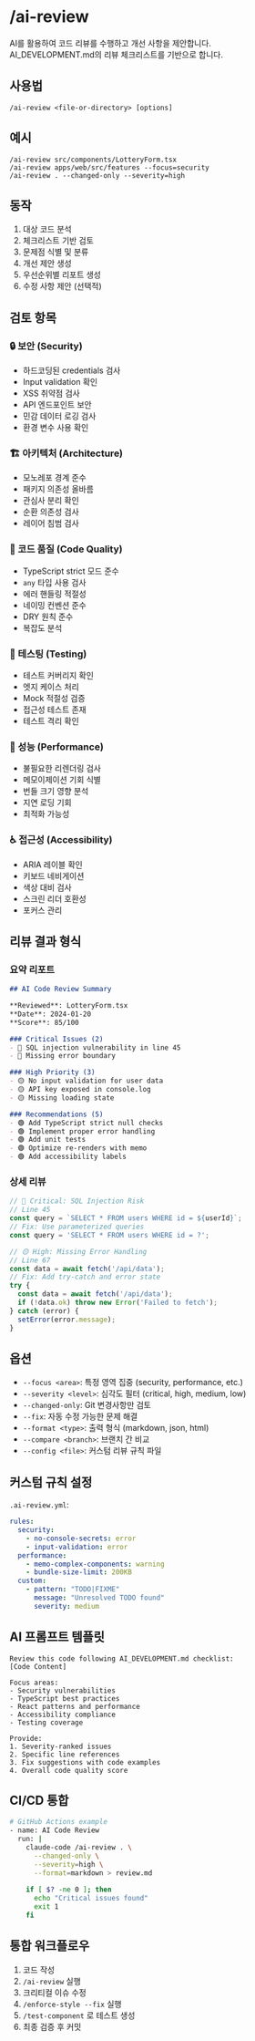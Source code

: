 # /ai-review

AI를 활용하여 코드 리뷰를 수행하고 개선 사항을 제안합니다. AI_DEVELOPMENT.md의 리뷰 체크리스트를 기반으로 합니다.

## 사용법
```
/ai-review <file-or-directory> [options]
```

## 예시
```
/ai-review src/components/LotteryForm.tsx
/ai-review apps/web/src/features --focus=security
/ai-review . --changed-only --severity=high
```

## 동작
1. 대상 코드 분석
2. 체크리스트 기반 검토
3. 문제점 식별 및 분류
4. 개선 제안 생성
5. 우선순위별 리포트 생성
6. 수정 사항 제안 (선택적)

## 검토 항목

### 🔒 보안 (Security)
- 하드코딩된 credentials 검사
- Input validation 확인
- XSS 취약점 검사
- API 엔드포인트 보안
- 민감 데이터 로깅 검사
- 환경 변수 사용 확인

### 🏗️ 아키텍처 (Architecture)
- 모노레포 경계 준수
- 패키지 의존성 올바름
- 관심사 분리 확인
- 순환 의존성 검사
- 레이어 침범 검사

### 📝 코드 품질 (Code Quality)
- TypeScript strict 모드 준수
- `any` 타입 사용 검사
- 에러 핸들링 적절성
- 네이밍 컨벤션 준수
- DRY 원칙 준수
- 복잡도 분석

### 🧪 테스팅 (Testing)
- 테스트 커버리지 확인
- 엣지 케이스 처리
- Mock 적절성 검증
- 접근성 테스트 존재
- 테스트 격리 확인

### 🚀 성능 (Performance)
- 불필요한 리렌더링 검사
- 메모이제이션 기회 식별
- 번들 크기 영향 분석
- 지연 로딩 기회
- 최적화 가능성

### ♿ 접근성 (Accessibility)
- ARIA 레이블 확인
- 키보드 네비게이션
- 색상 대비 검사
- 스크린 리더 호환성
- 포커스 관리

## 리뷰 결과 형식

### 요약 리포트
```markdown
## AI Code Review Summary

**Reviewed**: LotteryForm.tsx
**Date**: 2024-01-20
**Score**: 85/100

### Critical Issues (2)
- 🔴 SQL injection vulnerability in line 45
- 🔴 Missing error boundary

### High Priority (3)
- 🟡 No input validation for user data
- 🟡 API key exposed in console.log
- 🟡 Missing loading state

### Recommendations (5)
- 🟢 Add TypeScript strict null checks
- 🟢 Implement proper error handling
- 🟢 Add unit tests
- 🟢 Optimize re-renders with memo
- 🟢 Add accessibility labels
```

### 상세 리뷰
```typescript
// 🔴 Critical: SQL Injection Risk
// Line 45
const query = `SELECT * FROM users WHERE id = ${userId}`;
// Fix: Use parameterized queries
const query = 'SELECT * FROM users WHERE id = ?';

// 🟡 High: Missing Error Handling
// Line 67
const data = await fetch('/api/data');
// Fix: Add try-catch and error state
try {
  const data = await fetch('/api/data');
  if (!data.ok) throw new Error('Failed to fetch');
} catch (error) {
  setError(error.message);
}
```

## 옵션
- `--focus <area>`: 특정 영역 집중 (security, performance, etc.)
- `--severity <level>`: 심각도 필터 (critical, high, medium, low)
- `--changed-only`: Git 변경사항만 검토
- `--fix`: 자동 수정 가능한 문제 해결
- `--format <type>`: 출력 형식 (markdown, json, html)
- `--compare <branch>`: 브랜치 간 비교
- `--config <file>`: 커스텀 리뷰 규칙 파일

## 커스텀 규칙 설정
`.ai-review.yml`:
```yaml
rules:
  security:
    - no-console-secrets: error
    - input-validation: error
  performance:
    - memo-complex-components: warning
    - bundle-size-limit: 200KB
  custom:
    - pattern: "TODO|FIXME"
      message: "Unresolved TODO found"
      severity: medium
```

## AI 프롬프트 템플릿
```
Review this code following AI_DEVELOPMENT.md checklist:
[Code Content]

Focus areas:
- Security vulnerabilities
- TypeScript best practices
- React patterns and performance
- Accessibility compliance
- Testing coverage

Provide:
1. Severity-ranked issues
2. Specific line references
3. Fix suggestions with code examples
4. Overall code quality score
```

## CI/CD 통합
```bash
# GitHub Actions example
- name: AI Code Review
  run: |
    claude-code /ai-review . \
      --changed-only \
      --severity=high \
      --format=markdown > review.md
    
    if [ $? -ne 0 ]; then
      echo "Critical issues found"
      exit 1
    fi
```

## 통합 워크플로우
1. 코드 작성
2. `/ai-review` 실행
3. 크리티컬 이슈 수정
4. `/enforce-style --fix` 실행
5. `/test-component` 로 테스트 생성
6. 최종 검증 후 커밋